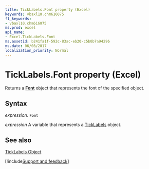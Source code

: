 ```yaml
---
title: TickLabels.Font property (Excel)
keywords: vbaxl10.chm616075
f1_keywords:
- vbaxl10.chm616075
ms.prod: excel
api_name:
- Excel.TickLabels.Font
ms.assetid: b241fa1f-592c-83ac-eb20-c5b0b7a94296
ms.date: 06/08/2017
localization_priority: Normal
---
```



# TickLabels.Font property (Excel)

Returns a  **[Font](Excel.Font(object).md)** object that represents the font of the specified object.


## Syntax

_expression_. `Font`

_expression_ A variable that represents a [TickLabels](./Excel.TickLabels-graph-property.md) object.


## See also


[TickLabels Object](Excel.TickLabels(object).md)

[!include[Support and feedback](~/includes/feedback-boilerplate.md)]